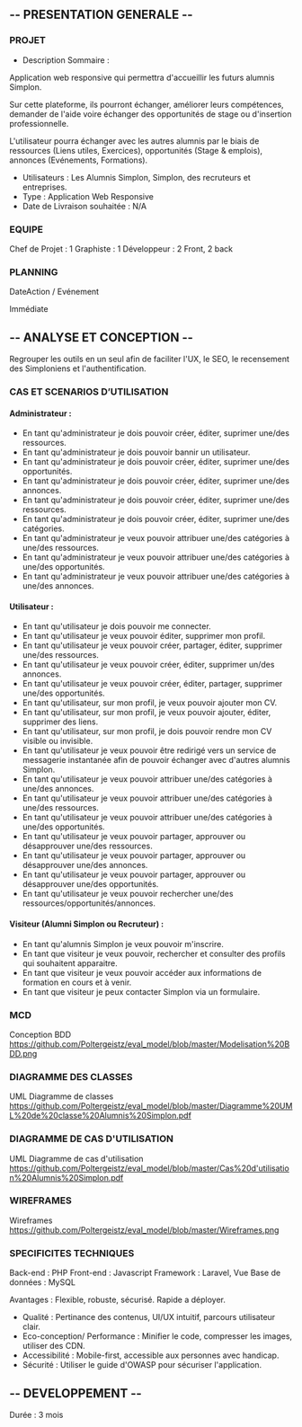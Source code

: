 ## -- PRESENTATION GENERALE --

### PROJET
- Description Sommaire : 

Application web responsive qui permettra d'accueillir les futurs alumnis Simplon.

Sur cette plateforme, ils pourront échanger, améliorer leurs compétences, demander de l'aide voire échanger des opportunités de stage ou d'insertion professionnelle.

L'utilisateur pourra échanger avec les autres alumnis par le biais de ressources (Liens utiles, Exercices), opportunités (Stage & emplois), annonces (Evénements, Formations).

- Utilisateurs : Les Alumnis Simplon, Simplon, des recruteurs et entreprises.
- Type : Application Web Responsive
- Date de Livraison souhaitée : N/A

### EQUIPE
Chef de Projet : 1
Graphiste : 1
Développeur : 2 Front, 2 back

### PLANNING
DateAction / Evénement

Immédiate

## -- ANALYSE ET CONCEPTION --

Regrouper les outils en un seul afin de faciliter l'UX, le SEO, le recensement des Simploniens et l'authentification.

### CAS ET SCENARIOS D’UTILISATION

#### Administrateur :

- En tant qu'administrateur je dois pouvoir créer, éditer, suprimer une/des ressources.
- En tant qu'administrateur je dois pouvoir bannir un utilisateur.
- En tant qu'administrateur je dois pouvoir créer, éditer, suprimer une/des opportunités.
- En tant qu'administrateur je dois pouvoir créer, éditer, suprimer une/des annonces.
- En tant qu'administrateur je dois pouvoir créer, éditer, suprimer une/des ressources.
- En tant qu'administrateur je dois pouvoir créer, éditer, suprimer une/des catégories.
- En tant qu'administrateur je veux pouvoir attribuer une/des catégories à une/des ressources.
- En tant qu'administrateur je veux pouvoir attribuer une/des catégories à une/des opportunités.
- En tant qu'administrateur je veux pouvoir attribuer une/des catégories à une/des annonces.

#### Utilisateur :

- En tant qu'utilisateur je dois pouvoir me connecter.
- En tant qu'utilisateur je veux pouvoir éditer, supprimer mon profil.
- En tant qu'utilisateur je veux pouvoir créer, partager, éditer, supprimer une/des ressources.
- En tant qu'utilisateur je veux pouvoir créer, éditer, supprimer un/des annonces.
- En tant qu'utilisateur je veux pouvoir créer, éditer, partager, supprimer une/des opportunités.
- En tant qu'utilisateur, sur mon profil, je veux pouvoir ajouter mon CV.
- En tant qu'utilisateur, sur mon profil, je veux pouvoir ajouter, éditer, supprimer des liens.
- En tant qu'utilisateur, sur mon profil, je dois pouvoir rendre mon CV visible ou invisible.
- En tant qu'utilisateur je veux pouvoir être redirigé vers un service de messagerie instantanée afin de pouvoir échanger avec d'autres alumnis Simplon.
- En tant qu'utilisateur je veux pouvoir attribuer une/des catégories à une/des annonces.
- En tant qu'utilisateur je veux pouvoir attribuer une/des catégories à une/des ressources.
- En tant qu'utilisateur je veux pouvoir attribuer une/des catégories à une/des opportunités.
- En tant qu'utilisateur je veux pouvoir partager, approuver ou désapprouver une/des ressources.
- En tant qu'utilisateur je veux pouvoir partager, approuver ou désapprouver une/des annonces.
- En tant qu'utilisateur je veux pouvoir partager, approuver ou désapprouver une/des opportunités.
- En tant qu'utilisateur je veux pouvoir rechercher une/des ressources/opportunités/annonces.

#### Visiteur (Alumni Simplon ou Recruteur) :

- En tant qu'alumnis Simplon je veux pouvoir m'inscrire.
- En tant que visiteur je veux pouvoir, rechercher et consulter des profils qui souhaitent apparaitre.
- En tant que visiteur je veux pouvoir accéder aux informations de formation en cours et à venir.
- En tant que visiteur je peux contacter Simplon via un formulaire.

### MCD

Conception BDD
https://github.com/Poltergeistz/eval_model/blob/master/Modelisation%20BDD.png

### DIAGRAMME DES CLASSES

UML Diagramme de classes
https://github.com/Poltergeistz/eval_model/blob/master/Diagramme%20UML%20de%20classe%20Alumnis%20Simplon.pdf

### DIAGRAMME DE CAS D'UTILISATION

UML Diagramme de cas d'utilisation
https://github.com/Poltergeistz/eval_model/blob/master/Cas%20d'utilisation%20Alumnis%20Simplon.pdf

### WIREFRAMES

Wireframes
https://github.com/Poltergeistz/eval_model/blob/master/Wireframes.png

### SPECIFICITES TECHNIQUES

Back-end : PHP
Front-end : Javascript
Framework : Laravel, Vue
Base de données : MySQL

Avantages : Flexible, robuste, sécurisé. Rapide a déployer.


- Qualité : Pertinance des contenus, UI/UX intuitif, parcours utilisateur clair.
- Eco-conception/ Performance : Minifier le code, compresser les images, utiliser des CDN.
- Accessibilité : Mobile-first, accessible aux personnes avec handicap.
- Sécurité : Utiliser le guide d'OWASP pour sécuriser l'application.

## -- DEVELOPPEMENT --

Durée : 3 mois
